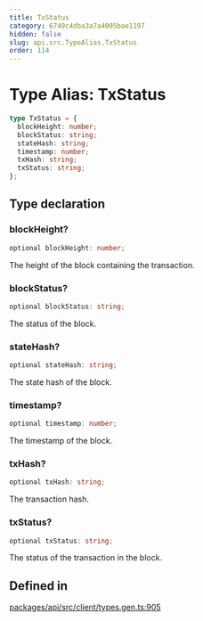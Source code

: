 ```yaml
---
title: TxStatus
category: 6749c4dba3a7a4005bae1197
hidden: false
slug: api.src.TypeAlias.TxStatus
order: 114
---
```


# Type Alias: TxStatus

```ts
type TxStatus = {
  blockHeight: number;
  blockStatus: string;
  stateHash: string;
  timestamp: number;
  txHash: string;
  txStatus: string;
};
```

## Type declaration

### blockHeight?

```ts
optional blockHeight: number;
```

The height of the block containing the transaction.

### blockStatus?

```ts
optional blockStatus: string;
```

The status of the block.

### stateHash?

```ts
optional stateHash: string;
```

The state hash of the block.

### timestamp?

```ts
optional timestamp: number;
```

The timestamp of the block.

### txHash?

```ts
optional txHash: string;
```

The transaction hash.

### txStatus?

```ts
optional txStatus: string;
```

The status of the transaction in the block.

## Defined in

[packages/api/src/client/types.gen.ts:905](https://github.com/zkcloudworker/minatokens-lib/blob/main/packages/api/src/client/types.gen.ts#L905)
